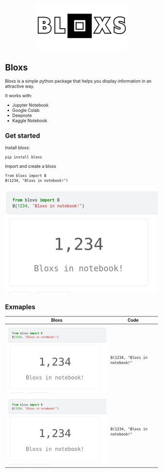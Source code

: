<p align="center">
<img src="https://raw.githubusercontent.com/mljar/visual-identity/main/bloxs/blox%20line%20white.png" />
</p>

# Bloxs

Bloxs is a simple python package that helps you display information in an attractive way.

It works with:

- Jupyter Notebook
- Google Colab
- Deepnote
- Kaggle Notebook

## Get started

Install bloxs:

```
pip install bloxs
```

Import and create a bloxs
```
from bloxs import B
B(1234, "Bloxs in notebook!")
```

![](docs/media/test_bloxs.png)

## Exmaples

| Bloxs | Code |
| --- | --- |
| ![](docs/media/test_bloxs.png) | `B(1234, "Bloxs in notebook!"` |
| ![](docs/media/test_bloxs.png) | `B(1234, "Bloxs in notebook!"` |

